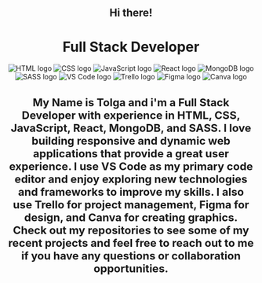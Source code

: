 <h2 align="center">Hi there!</h2>

<h1 align="center">Full Stack Developer</h1>

<p align="center"> <img src="https://img.icons8.com/color/48/000000/html-5--v1.png" alt="HTML logo"/> <img src="https://img.icons8.com/color/48/000000/css3.png" alt="CSS logo"/> <img src="https://img.icons8.com/color/48/000000/javascript--v1.png" alt="JavaScript logo"/> <img src="https://img.icons8.com/color/48/000000/react-native.png" alt="React logo"/> <img src="https://img.icons8.com/color/48/000000/mongodb.png" alt="MongoDB logo"/> <img src="https://img.icons8.com/color/48/000000/sass.png" alt="SASS logo"/> <img src="https://img.icons8.com/color/48/000000/visual-studio-code-2019.png" alt="VS Code logo"/> <img src="https://img.icons8.com/color/48/000000/trello.png" alt="Trello logo"/> <img src="https://img.icons8.com/color/48/000000/figma--v1.png" alt="Figma logo"/> <img src="https://img.icons8.com/color/48/000000/canva.png" alt="Canva logo"/> </p>

<h3 align="center" style="font-size: 22px;"> My Name is Tolga and i'm a Full Stack Developer with experience in HTML, CSS, JavaScript, React, MongoDB, and SASS. 
I love building responsive and dynamic web applications that provide a great user experience. 
I use VS Code as my primary code editor and enjoy exploring new technologies and frameworks to improve my skills. 
I also use Trello for project management, Figma for design, and Canva for creating graphics. 
Check out my repositories to see some of my recent projects and feel free to reach out to me if you have any questions or collaboration opportunities.</h3>
